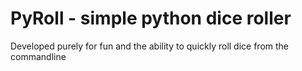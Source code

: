 # PyRoll - simple python dice roller

Developed purely for fun and the ability to quickly roll dice from the commandline
